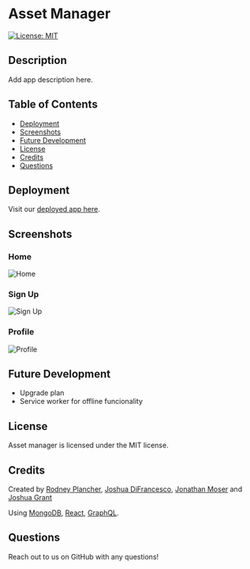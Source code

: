 # Asset Manager

[![License: MIT](https://img.shields.io/badge/License-MIT-yellow.svg)](https://opensource.org/licenses/MIT)

## Description 
Add app description here.

## Table of Contents
- [Deployment](#deployment)
- [Screenshots](#screenshots)
- [Future Development](#future-development)
- [License](#license)
- [Credits](#credits)
- [Questions](#questions)

## Deployment
Visit our [deployed app here](insertherokuurl).

## Screenshots
### Home
![Home](mainpage)

### Sign Up
![Sign Up](signup)

### Profile
![Profile](profile)

## Future Development
- Upgrade plan
- Service worker for offline funcionality

## License
Asset manager is licensed under the MIT license.

## Credits
Created by [Rodney Plancher](https://github.com/Rodney1100), [Joshua DiFrancesco](insertgithuburl), [Jonathan Moser](https://github.com/jcmoser5) and [Joshua Grant](https://github.com/Censorinus)

Using [MongoDB](https://www.mongodb.com/), [React](https://reactjs.org/), [GraphQL](https://graphql.org/).

## Questions
Reach out to us on GitHub with any questions!
